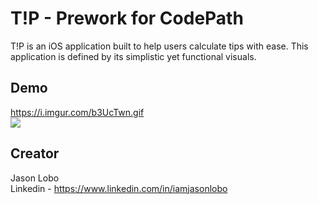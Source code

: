 # T!P - Prework for CodePath
T!P is an iOS application built to help users calculate tips with ease. This application is defined by its simplistic yet functional visuals.

## Demo
https://i.imgur.com/b3UcTwn.gif<br>
<img src="https://i.imgur.com/b3UcTwn.gif">

## Creator
Jason Lobo <br> Linkedin - https://www.linkedin.com/in/iamjasonlobo



